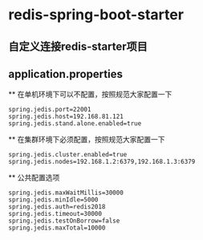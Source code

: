 redis-spring-boot-starter
=========================

自定义连接redis-starter项目
--------------------------

## application.properties
** 在单机环境下可以不配置，按照规范大家配置一下  

    spring.jedis.port=22001
    spring.jedis.host=192.168.81.121
    spring.jedis.stand.alone.enabled=true

** 在集群环境下必须配置，按照规范大家配置一下  

    spring.jedis.cluster.enabled=true
    spring.jedis.nodes=192.168.1.2:6379,192.168.1.3:6379  
    
** 公共配置选项

    spring.jedis.maxWaitMillis=30000
    spring.jedis.minIdle=5000
    spring.jedis.auth=redis2018
    spring.jedis.timeout=30000
    spring.jedis.testOnBorrow=false
    spring.jedis.maxTotal=10000

